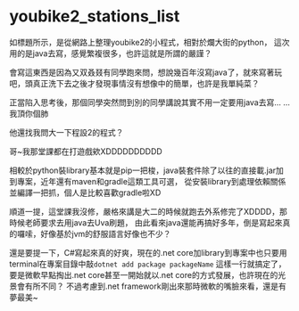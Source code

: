 # youbike2_stations_list

如標題所示，是從網路上整理youbike2的小程式，相對於爛大街的python，
這次用的是java去寫，感覺繁複很多，也許這就是所謂的嚴謹？

會寫這東西是因為又双叒叕有同學跑來問，想說幾百年沒寫java了，就來寫著玩吧，頭真正洗下去之後才發現事情沒有想像中的簡單，也許是我單純菜？

正當陷入思考後，那個同學突然問到別的同學講說其實不用一定要用java去寫$\dots$ $\dots$我頂你個肺

他還找我問大一下程設2的程式？

哥~我那堂課都在打遊戲欸XDDDDDDDDDD

相較於python裝library基本就是pip一把梭，java裝套件除了以往的直接載.jar加到專案，近年還有maven和gradle這類工具可選，
從安裝library到處理依賴關係並編譯一把抓，個人是比較喜歡gradle啦XD

順道一提，這堂課我沒修，嚴格來講是大二的時候就跑去外系修完了XDDDD，那時候老師要求去用java去Uva刷題，
由此看來java還能再搞好多年，倒是寫起來真的囉嗦，好像基於jvm的舒服語言好像也不少？

還是要提一下，C#寫起來真的好爽，現在的.net core加library到專案中也只要用terminal在專案目錄中敲`dotnet add package packageName`
這樣一行就搞定了，要是微軟早點掏出.net core甚至一開始就以.net core的方式發展，也許現在的光景會有所不同？
不過考慮到.net framework剛出來那時微軟的嘴臉來看，還是有夢最美~